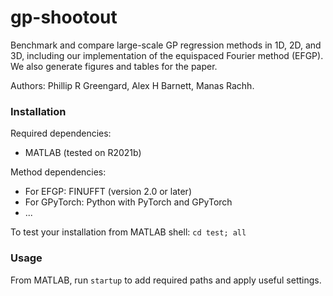 # gp-shootout

Benchmark and compare large-scale GP regression methods in 1D, 2D, and 3D,
including our implementation of the equispaced Fourier method (EFGP).
We also generate figures and tables for the paper.

Authors: Phillip R Greengard, Alex H Barnett, Manas Rachh.

### Installation

Required dependencies:

* MATLAB (tested on R2021b)

Method dependencies:

* For EFGP: FINUFFT (version 2.0 or later)
* For GPyTorch: Python with PyTorch and GPyTorch
* ...

To test your installation from MATLAB shell: `cd test; all`

### Usage

From MATLAB, run `startup` to add required paths and apply useful settings.


